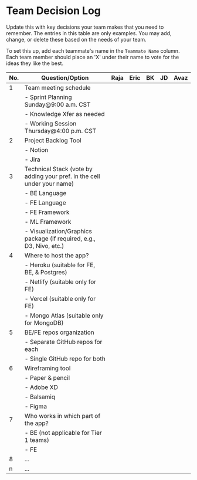 # Team Decision Log

Update this with key decisions your team makes that you need to remember. The entries in this table are only examples. You may add, change, or delete these based on the needs of your team.

To set this up, add each teammate's name in the `Teammate Name` column. Each team member should place an 'X' under their name to vote for the ideas they like the best.

| No. | Question/Option                                     | Raja | Eric | BK | JD | Avaz |
| --- | ----------------------------------------------------- | ---- | ---- | -- | -- | ---- |
| 1   | Team meeting schedule                                |      |      |    |    |      |
|     | - Sprint Planning Sunday@9:00 a.m. CST               |      |      |    |    |      |
|     | - Knowledge Xfer as needed                           |      |      |    |    |      |
|     | - Working Session Thursday@4:00 p.m. CST              |      |      |    |    |      |
| 2   | Project Backlog Tool                                  |      |      |    |    |      |
|     | - Notion                                              |      |      |    |    |      |
|     | - Jira                                                |      |      |    |    |      |
| 3   | Technical Stack (vote by adding your pref. in the cell under your name) |      |      |    |    |      |
|     | - BE Language                                         |      |      |    |    |      |
|     | - FE Language                                         |      |      |    |    |      |
|     | - FE Framework                                        |      |      |    |    |      |
|     | - ML Framework                                        |      |      |    |    |      |
|     | - Visualization/Graphics package (if required, e.g., D3, Nivo, etc.) |      |      |    |    |      |
| 4   | Where to host the app?                                |      |      |    |    |      |
|     | - Heroku (suitable for FE, BE, & Postgres)            |      |      |    |    |      |
|     | - Netlify (suitable only for FE)                     |      |      |    |    |      |
|     | - Vercel (suitable only for FE)                      |      |      |    |    |      |
|     | - Mongo Atlas (suitable only for MongoDB)            |      |      |    |    |      |
| 5   | BE/FE repos organization                              |      |      |    |    |      |
|     | - Separate GitHub repos for each                     |      |      |    |    |      |
|     | - Single GitHub repo for both                         |      |      |    |    |      |
| 6   | Wireframing tool                                      |      |      |    |    |      |
|     | - Paper & pencil                                      |      |      |    |    |      |
|     | - Adobe XD                                            |      |      |    |    |      |
|     | - Balsamiq                                            |      |      |    |    |      |
|     | - Figma                                               |      |      |    |    |      |
| 7   | Who works in which part of the app?                   |      |      |    |    |      |
|     | - BE (not applicable for Tier 1 teams)                |      |      |    |    |      |
|     | - FE                                                  |      |      |    |    |      |
| 8   | ...                                                   |      |      |    |    |      |
| n   | ...                                                   |      |      |    |    |      |
